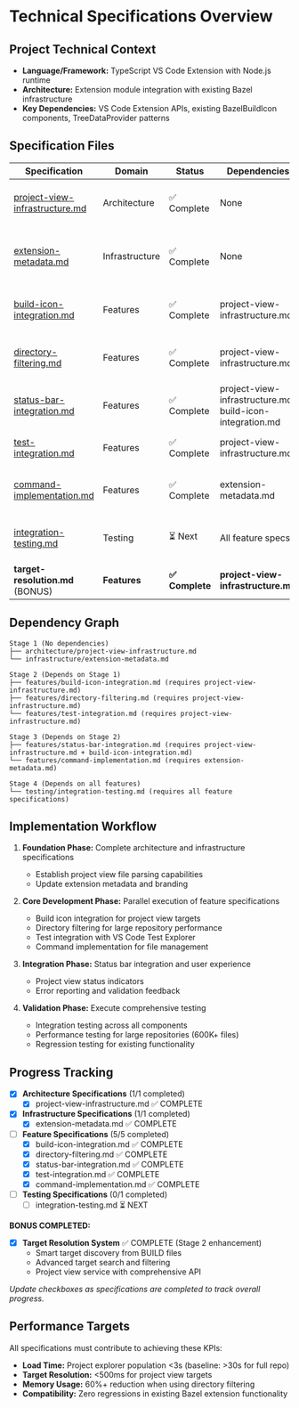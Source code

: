# Technical Specifications Overview

## Project Technical Context
- **Language/Framework:** TypeScript VS Code Extension with Node.js runtime  
- **Architecture:** Extension module integration with existing Bazel infrastructure
- **Key Dependencies:** VS Code Extension APIs, existing BazelBuildIcon components, TreeDataProvider patterns

## Specification Files

| Specification | Domain | Status | Dependencies | Description |
|---------------|---------|---------|--------------|-------------|
| [project-view-infrastructure.md](architecture/project-view-infrastructure.md) | Architecture | ✅ Complete | None | Core project view file parsing and validation |
| [extension-metadata.md](infrastructure/extension-metadata.md) | Infrastructure | ✅ Complete | None | Extension branding, commands, and menu structure |
| [build-icon-integration.md](features/build-icon-integration.md) | Features | ✅ Complete | project-view-infrastructure.md | Integration with existing build icon system |
| [directory-filtering.md](features/directory-filtering.md) | Features | ✅ Complete | project-view-infrastructure.md | File explorer directory filtering implementation |
| [status-bar-integration.md](features/status-bar-integration.md) | Features | ✅ Complete | project-view-infrastructure.md, build-icon-integration.md | Status bar indicators and project view status |
| [test-integration.md](features/test-integration.md) | Features | ✅ Complete | project-view-infrastructure.md | VS Code Test Explorer integration |
| [command-implementation.md](features/command-implementation.md) | Features | ✅ Complete | extension-metadata.md | Project view file management commands |
| [integration-testing.md](testing/integration-testing.md) | Testing | ⏳ Next | All feature specs | End-to-end testing and performance validation |
| **target-resolution.md** (BONUS) | **Features** | **✅ Complete** | **project-view-infrastructure.md** | **Smart target discovery and search system** |

## Dependency Graph

```
Stage 1 (No dependencies)
├── architecture/project-view-infrastructure.md
└── infrastructure/extension-metadata.md

Stage 2 (Depends on Stage 1)
├── features/build-icon-integration.md (requires project-view-infrastructure.md)
├── features/directory-filtering.md (requires project-view-infrastructure.md)
└── features/test-integration.md (requires project-view-infrastructure.md)

Stage 3 (Depends on Stage 2)
├── features/status-bar-integration.md (requires project-view-infrastructure.md + build-icon-integration.md)
└── features/command-implementation.md (requires extension-metadata.md)

Stage 4 (Depends on all features)
└── testing/integration-testing.md (requires all feature specifications)
```

## Implementation Workflow

1. **Foundation Phase:** Complete architecture and infrastructure specifications
   - Establish project view file parsing capabilities
   - Update extension metadata and branding

2. **Core Development Phase:** Parallel execution of feature specifications
   - Build icon integration for project view targets
   - Directory filtering for large repository performance
   - Test integration with VS Code Test Explorer
   - Command implementation for file management

3. **Integration Phase:** Status bar integration and user experience
   - Project view status indicators
   - Error reporting and validation feedback

4. **Validation Phase:** Execute comprehensive testing
   - Integration testing across all components
   - Performance testing for large repositories (600K+ files)
   - Regression testing for existing functionality

## Progress Tracking

- [x] **Architecture Specifications** (1/1 completed)
  - [x] project-view-infrastructure.md ✅ COMPLETE
- [x] **Infrastructure Specifications** (1/1 completed)
  - [x] extension-metadata.md ✅ COMPLETE
- [ ] **Feature Specifications** (5/5 completed)
  - [x] build-icon-integration.md ✅ COMPLETE
  - [x] directory-filtering.md ✅ COMPLETE
  - [x] status-bar-integration.md ✅ COMPLETE
  - [x] test-integration.md ✅ COMPLETE
  - [x] command-implementation.md ✅ COMPLETE
- [ ] **Testing Specifications** (0/1 completed)
  - [ ] integration-testing.md ⏳ NEXT

**BONUS COMPLETED:**
- [x] **Target Resolution System** ✅ COMPLETE (Stage 2 enhancement)
  - Smart target discovery from BUILD files
  - Advanced target search and filtering
  - Project view service with comprehensive API

*Update checkboxes as specifications are completed to track overall progress.*

## Performance Targets

All specifications must contribute to achieving these KPIs:
- **Load Time:** Project explorer population <3s (baseline: >30s for full repo)
- **Target Resolution:** <500ms for project view targets
- **Memory Usage:** 60%+ reduction when using directory filtering
- **Compatibility:** Zero regressions in existing Bazel extension functionality 